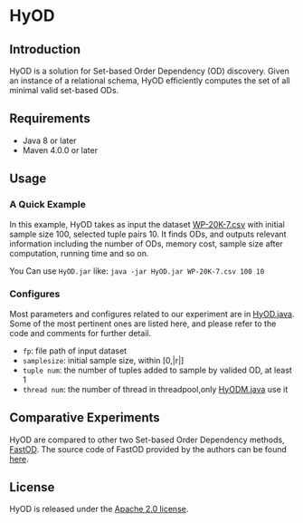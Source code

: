 # HyOD
## Introduction

HyOD is a solution for Set-based Order Dependency (OD) discovery.
Given an instance of a relational schema, HyOD efficiently computes the set of all minimal valid set-based ODs.

## Requirements

* Java 8 or later
* Maven 4.0.0 or later

## Usage

### A Quick Example
In this example, HyOD takes as input the dataset [WP-20K-7.csv](https://github.com/jgszxlyh/HyOD/blob/main/Data/exp1/WP-20K-7.csv) with initial sample size 100, selected tuple pairs 10. It finds ODs, and outputs relevant information including the number of ODs, memory cost, sample size after computation, running time and so on.

You Can use  ```HyOD.jar``` like: ```java -jar HyOD.jar WP-20K-7.csv 100 10```

### Configures

Most parameters and configures related to our experiment are in [HyOD.java](https://github.com/jgszxlyh/HyOD/blob/main/src/main/java/HyOD/HyOD.java).
Some of the most pertinent ones are listed here, and please refer to the code and comments for further detail.

* ```fp```: file path of input dataset
* ```samplesize```: initial sample size, within \[0,\|r\|\]
* ```tuple num```: the number of tuples added to sample by valided OD, at least 1
* ```thread num```: the number of thread in threadpool,only [HyODM.java](https://github.com/jgszxlyh/HyOD/blob/main/src/main/java/HyOD/HyODM.java) use it

## Comparative Experiments

HyOD are compared to other two Set-based Order Dependency methods, [FastOD](https://link.springer.com/article/10.1007/s00778-018-0510-0).
The source code of FastOD provided by the authors can be found [here](https://git.io/fastodbid).

## License

HyOD is released under the [Apache 2.0 license](https://github.com/jgszxlyh/HyOD/blob/main/LICENSE).

